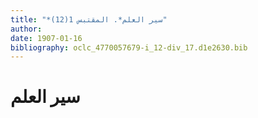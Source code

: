 ```yaml
---
title: "*سير العلم*. المقتبس 1(12)"
author: 
date: 1907-01-16
bibliography: oclc_4770057679-i_12-div_17.d1e2630.bib
---
```




#  سير العلم 

